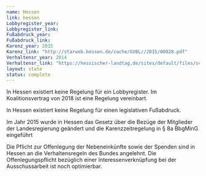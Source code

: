 ```yaml
---
name: Hessen
link: hessen
Lobbyregister_year:
Lobbyregister_link: 
Fußabdruck_year:
Fußabdruck_link: 
Karenz_year: 2015
Karenz_link: "http://starweb.hessen.de/cache/GVBL//2015/00028.pdf"
Verhaltensr_year: 2014
Verhaltensr_link: "https://hessischer-landtag.de/sites/default/files/scald/files/Verhaltensregeln.pdf"
layout: state
status: complete
---
```


In Hessen existiert keine Regelung für ein Lobbyregister. Im Koalitionsvertrag von 2018 ist eine Regelung vereinbart.

In Hessen existiert keine Regelung für einen legislativen Fußabdruck. 

Im Jahr 2015 wurde in Hessen das Gesetz über die Bezüge der Mitglieder der Landesregierung geändert und die Karenzzeitregelung in § 8a BbgMinG eingeführt

Die Pflicht zur Offenlegung der Nebeneinkünfte sowie der Spenden sind in Hessen an die Verhaltensregeln des Bundes angelehnt. Die Offenlegungspflicht bezüglich einer Interessenverknüpfung bei der Ausschussarbeit ist noch optimierbar.
